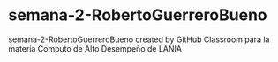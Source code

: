 # semana-2-RobertoGuerreroBueno
semana-2-RobertoGuerreroBueno created by GitHub Classroom para la materia Computo de Alto Desempeño de LANIA
